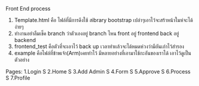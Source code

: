 Front End process
 1. Template.html คือ ไฟล์ที่มีการดึงใช้ สibrary bootstrap เปล่าๆเอาไว้จะสร้าหน้าใมห่จะได้ง่ายๆ
 2. ทำงานอย่าลืมเช็ค branch ว่าตัวเองอยู่ branch ไหน front อยู่ frontend back อยู่ backend
 3. frontend_test คือตัวที่จะเอาไว้ back up เวลาทำเเล้วจะได้หมดห่วงว่ามีอันเก่าไว้สำรอง
 4. example คือไฟล์ที่ข้าพเจ้า(Arm)เคยทำไว้ มีหลายอย่างที่เอามาใช้กะอันของเราได้ เอาไว้ดูเป็นตัวอย่าง
  

  Pages:
  1.Login       S
  2.Home        S
  3.Add Admin   S
  4.Form        S
  5.Approve     S
  6.Process     S
  7.Profile     
